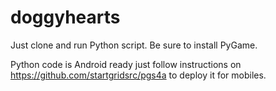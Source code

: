 # doggyhearts

Just clone and run Python script. Be sure to install PyGame.

Python code is Android ready just follow instructions on https://github.com/startgridsrc/pgs4a to deploy it for mobiles.
